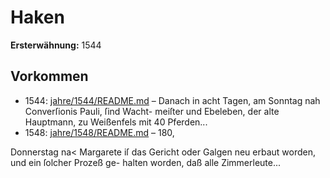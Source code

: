 # Haken

**Ersterwähnung:** 1544

## Vorkommen
- 1544: [jahre/1544/README.md](../jahre/1544/README.md) – Danach in acht
Tagen, am Sonntag nah Converſionis Pauli, ſind Wacht-
meiſter und Ebeleben, der alte Hauptmann, zu Weißenfels
mit 40 Pferden...
- 1548: [jahre/1548/README.md](../jahre/1548/README.md) – 180,

Donnerstag na< Margarete iſ das Gericht oder
Galgen neu erbaut worden, und ein ſolcher Prozeß ge-
halten worden, daß alle Zimmerleute...
